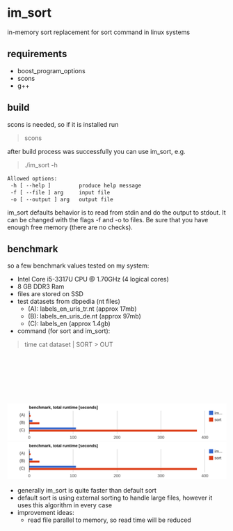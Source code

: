im_sort
=======

in-memory sort replacement for sort command in linux systems

requirements
-----------
* boost_program_options
* scons
* g++

build
-----
scons is needed, so if it is installed run
> scons

after build process was successfully you can use im_sort, e.g.

> ./im_sort -h

    Allowed options:
     -h [ --help ]         produce help message
     -f [ --file ] arg     input file
     -o [ --output ] arg   output file

im_sort defaults behavior is to read from stdin and do the output to stdout.
It can be changed with the flags -f and -o to files.
Be sure that you have enough free memory (there are no checks).

benchmark
---------

so a few benchmark values tested on my system:

* Intel Core i5-3317U CPU @ 1.70GHz (4 logical cores)
* 8 GB DDR3 Ram
* files are stored on SSD
* test datasets from dbpedia (nt files)
    * (A): labels_en_uris_tr.nt (approx 17mb)
    * (B): labels_en_uris_de.nt (approx 97mb)
    * (C): labels_en (approx 1.4gb)
* command (for sort and im_sort):
> time cat dataset | SORT > OUT


<script type="text/javascript" src="https://www.google.com/jsapi"></script>
<script type="text/javascript">
  google.load("visualization", "1", {packages:["corechart"]});
  google.setOnLoadCallback(drawChart);
  function drawChart() {
    var data = google.visualization.arrayToDataTable([
      ['dataset', 'imsort', 'sort'],
      ['(A)', 1.310, 3.232],
      ['(B)', 7.753, 23.192],
      ['(C)', 106.99, 381.97]
    ]);

    var options = {
      title: 'benchmark, total runtime [seconds]'
    };

    var chart = new google.visualization.BarChart(document.getElementById('chart_div'));

    chart.draw(data, options);
  }


</script>
<div id="chart_div" style="width: 90%; height: 100px;"></div>


![Benchmark results](https://raw.githubusercontent.com/stg7/im_sort/master/bench.svg)
![Alt text](/bench.svg?raw=true "Optional Title")

* generally im_sort is quite faster than default sort
* default sort is using external sorting to handle large files, however it uses this algorithm in every case
* improvement ideas:
    * read file parallel to memory, so read time will be reduced